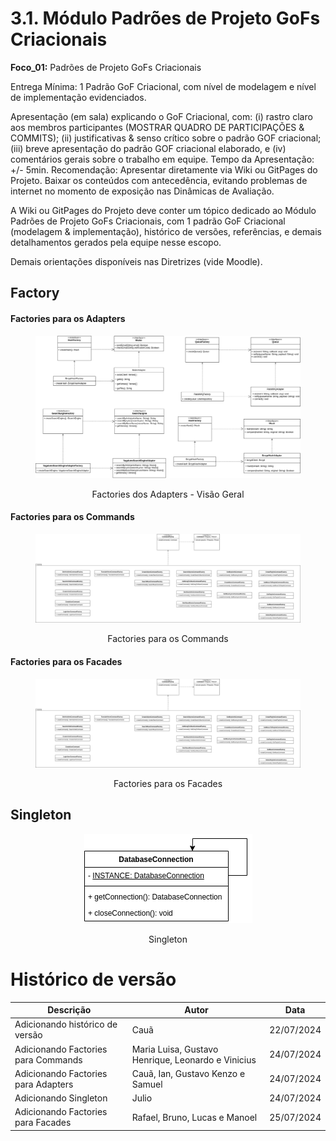 # 3.1. Módulo Padrões de Projeto GoFs Criacionais

**Foco_01:** Padrões de Projeto GoFs Criacionais

Entrega Mínima: 1 Padrão GoF Criacional, com nível de modelagem e nível de implementação evidenciados.

Apresentação (em sala) explicando o GoF Criacional, com: (i) rastro claro aos membros participantes (MOSTRAR QUADRO DE PARTICIPAÇÕES & COMMITS); (ii) justificativas & senso crítico sobre o padrão GOF criacional; (iii) breve apresentação do padrão GOF criacional elaborado, e (iv) comentários gerais sobre o trabalho em equipe. Tempo da Apresentação: +/- 5min. Recomendação: Apresentar diretamente via Wiki ou GitPages do Projeto. Baixar os conteúdos com antecedência, evitando problemas de internet no momento de exposição nas Dinâmicas de Avaliação.

A Wiki ou GitPages do Projeto deve conter um tópico dedicado ao Módulo Padrões de Projeto GoFs Criacionais, com 1 padrão GoF Criacional (modelagem & implementação), histórico de versões, referências, e demais detalhamentos gerados pela equipe nesse escopo.

Demais orientações disponíveis nas Diretrizes (vide Moodle).

## Factory

<!-- tabs:start -->

#### **Factories para os Adapters**
<figure align="center">

  ![brainstorm](../assets/gofsCriacionais/AdaptersFactories.png)
  <figcaption>Factories dos Adapters - Visão Geral</figcaption>
</figure>

#### **Factories para os Commands**
<figure align="center">

  ![brainstorm](../assets/gofsCriacionais/CommandsFactories.png)
  <figcaption>Factories para os Commands</figcaption>
</figure>

#### **Factories para os Facades**
<figure align="center">

  ![brainstorm](../assets/gofsCriacionais/CommandsFactories.png) 
  <figcaption>Factories para os Facades</figcaption>
</figure>
<!-- tabs:end -->

## Singleton
<figure align="center">

  ![brainstorm](../assets/gofsCriacionais/Singleton.png) 
  <figcaption>Singleton</figcaption>
</figure>



# Histórico de versão

| Descrição                           | Autor                                              | Data       |
| ----------------------------------- | -------------------------------------------------- | ---------- |
| Adicionando histórico de versão     | Cauã                                               | 22/07/2024 |
| Adicionando Factories para Commands | Maria Luisa, Gustavo Henrique, Leonardo e Vinicius | 24/07/2024 |
| Adicionando Factories para Adapters | Cauã, Ian, Gustavo Kenzo e Samuel                  | 24/07/2024 |
| Adicionando Singleton               | Julio                                              | 24/07/2024 |
| Adicionando Factories para Facades  | Rafael, Bruno, Lucas e Manoel                      | 25/07/2024 |
